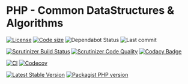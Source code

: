 # PHP - Common DataStructures & Algorithms

[![License](https://img.shields.io/github/license/yoanm/php-common-dsa.svg)](https://github.com/yoanm/php-common-dsa)
[![Code size](https://img.shields.io/github/languages/code-size/yoanm/php-common-dsa.svg)](https://github.com/yoanm/php-common-dsa)
![Dependabot Status](https://flat.badgen.net/github/dependabot/yoanm/php-common-dsa)
![Last commit](https://badgen.net/github/last-commit/yoanm/php-common-dsa)

[![Scrutinizer Build Status](https://img.shields.io/scrutinizer/build/g/yoanm/php-common-dsa.svg?label=Scrutinizer\&logo=scrutinizer)](https://scrutinizer-ci.com/g/yoanm/php-common-dsa/build-status/master)
[![Scrutinizer Code Quality](https://img.shields.io/scrutinizer/g/yoanm/php-common-dsa/master.svg?logo=scrutinizer)](https://scrutinizer-ci.com/g/yoanm/php-common-dsa/?branch=master)
[![Codacy Badge](https://app.codacy.com/project/badge/Grade/8f39424add044b43a70bdb238e2f48db)](https://app.codacy.com/gh/yoanm/php-common-dsa/dashboard?utm_source=github.com\&utm_medium=referral\&utm_content=yoanm/php-common-dsa\&utm_campaign=Badge_Grade)

[![CI](https://github.com/yoanm/php-common-dsa/actions/workflows/CI.yml/badge.svg?branch=master)](https://github.com/yoanm/php-common-dsa/actions/workflows/CI.yml)
[![Codecov](https://codecov.io/gh/yoanm/php-common-dsa/branch/master/graph/badge.svg?token=NHdwEBUFK5)](https://codecov.io/gh/yoanm/php-common-dsa)

[![Latest Stable Version](https://img.shields.io/packagist/v/yoanm/common-dsa.svg)](https://packagist.org/packages/yoanm/common-dsa)
[![Packagist PHP version](https://img.shields.io/packagist/php-v/yoanm/common-dsa.svg)](https://packagist.org/packages/yoanm/common-dsa)
